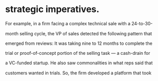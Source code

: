 # strategic imperatives.

For example, in a ﬁrm facing a complex technical sale with a 24-to-30-

month selling cycle, the VP of sales detected the following pattern that

emerged from reviews: It was taking nine to 12 months to complete the

trial or proof-of-concept portion of the selling task — a cash-drain for

a VC-funded startup. He also saw commonalities in what reps said that

customers wanted in trials. So, the ﬁrm developed a platform that took